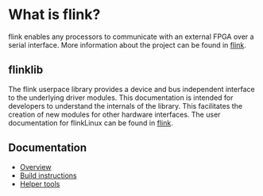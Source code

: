# What is flink?
flink enables any processors to communicate with an external FPGA over a serial interface. More information about the project can be found in [flink](http://wiki.ntb.ch/infoportal/software/flink).

## flinklib
The flink userpace library provides a device and bus independent interface to the underlying driver modules. 
This documentation is intended for developers to understand the internals of the library. This facilitates the creation of new modules for other hardware interfaces. The user documentation for flinkLinux can be found in [flink](http://wiki.ntb.ch/infoportal/software/flink/flink_lib).

## Documentation
- [Overview](doc/overview.md)
- [Build instructions](doc/build.md)
- [Helper tools](doc/utils.md)
